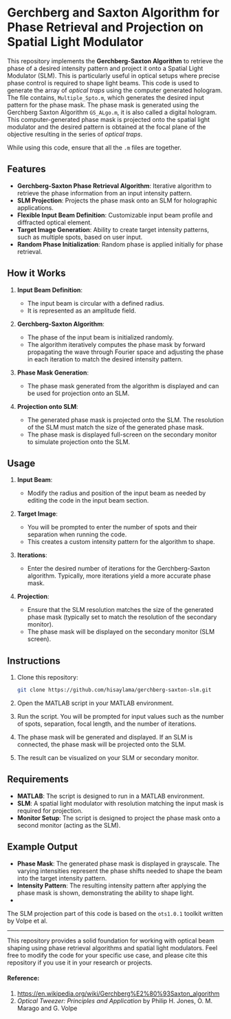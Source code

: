 # Gerchberg and Saxton Algorithm for Phase Retrieval and Projection on Spatial Light Modulator

This repository implements the **Gerchberg-Saxton Algorithm** to retrieve the phase of a desired intensity pattern and project it onto a Spatial Light Modulator (SLM). This is particularly useful in optical setups where precise phase control is required to shape light beams. This code is used to generate the array of *optical traps* using the computer generated hologram. The file contains, `Multiple_Spto.m`, which generates the desired input pattern for the phase mask. The phase mask is generated using the Gerchberg Saxton Algorithm `GS_ALgo.m`, it is also called a digital hologram.  
This computer-generated phase mask is projected onto the spatial light modulator and the desired pattern is obtained at the focal plane of the objective resulting in the series of *optical traps*. 

While using this code, ensure that all the `.m` files are together.

## Features
- **Gerchberg-Saxton Phase Retrieval Algorithm**: Iterative algorithm to retrieve the phase information from an input intensity pattern.
- **SLM Projection**: Projects the phase mask onto an SLM for holographic applications.
- **Flexible Input Beam Definition**: Customizable input beam profile and diffracted optical element.
- **Target Image Generation**: Ability to create target intensity patterns, such as multiple spots, based on user input.
- **Random Phase Initialization**: Random phase is applied initially for phase retrieval.

## How it Works

1. **Input Beam Definition**: 
   - The input beam is circular with a defined radius.
   - It is represented as an amplitude field.
  
2. **Gerchberg-Saxton Algorithm**: 
   - The phase of the input beam is initialized randomly.
   - The algorithm iteratively computes the phase mask by forward propagating the wave through Fourier space and adjusting the phase in each iteration to match the desired intensity pattern.
   
3. **Phase Mask Generation**: 
   - The phase mask generated from the algorithm is displayed and can be used for projection onto an SLM.

4. **Projection onto SLM**: 
   - The generated phase mask is projected onto the SLM. The resolution of the SLM must match the size of the generated phase mask.
   - The phase mask is displayed full-screen on the secondary monitor to simulate projection onto the SLM.

## Usage

1. **Input Beam**: 
   - Modify the radius and position of the input beam as needed by editing the code in the input beam section.

2. **Target Image**:
   - You will be prompted to enter the number of spots and their separation when running the code.
   - This creates a custom intensity pattern for the algorithm to shape.

3. **Iterations**:
   - Enter the desired number of iterations for the Gerchberg-Saxton algorithm. Typically, more iterations yield a more accurate phase mask.

4. **Projection**:
   - Ensure that the SLM resolution matches the size of the generated phase mask (typically set to match the resolution of the secondary monitor).
   - The phase mask will be displayed on the secondary monitor (SLM screen).

## Instructions

1. Clone this repository:
   ```bash
   git clone https://github.com/hisaylama/gerchberg-saxton-slm.git
   ```

2. Open the MATLAB script in your MATLAB environment.

3. Run the script. You will be prompted for input values such as the number of spots, separation, focal length, and the number of iterations.

4. The phase mask will be generated and displayed. If an SLM is connected, the phase mask will be projected onto the SLM.

5. The result can be visualized on your SLM or secondary monitor.

## Requirements

- **MATLAB**: The script is designed to run in a MATLAB environment.
- **SLM**: A spatial light modulator with resolution matching the input mask is required for projection.
- **Monitor Setup**: The script is designed to project the phase mask onto a second monitor (acting as the SLM).

## Example Output

- **Phase Mask**: The generated phase mask is displayed in grayscale. The varying intensities represent the phase shifts needed to shape the beam into the target intensity pattern.
- **Intensity Pattern**: The resulting intensity pattern after applying the phase mask is shown, demonstrating the ability to shape light.
- 
The SLM projection part of this code is based on the `ots1.0.1` toolkit written by Volpe et al.

---

This repository provides a solid foundation for working with optical beam shaping using phase retrieval algorithms and spatial light modulators. Feel free to modify the code for your specific use case, and please cite this repository if you use it in your research or projects.



#### Reference: 
1. https://en.wikipedia.org/wiki/Gerchberg%E2%80%93Saxton_algorithm
2. _Optical Tweezer: Principles and Application_ by Philip H. Jones, O. M. Marago and G. Volpe
   
